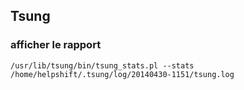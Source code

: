 ## Tsung

### afficher le rapport 
```
/usr/lib/tsung/bin/tsung_stats.pl --stats /home/helpshift/.tsung/log/20140430-1151/tsung.log
```
